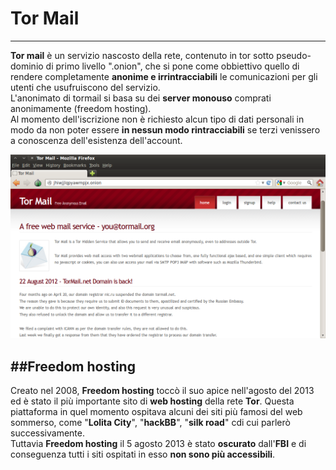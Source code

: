 # Tor Mail
---
**Tor mail** è un servizio nascosto della rete, contenuto in tor sotto pseudo-dominio di primo livello ".onion", che si pone come obbiettivo quello di rendere completamente **anonime e irrintracciabili** le comunicazioni per gli utenti che usufruiscono del servizio. <br/>
L'anonimato di tormail si basa su dei **server monouso** comprati anonimamente (freedom hosting). <br/>
Al momento dell'iscrizione non è richiesto alcun tipo di dati personali in modo da non poter essere **in nessun modo rintracciabili** se terzi venissero a conoscenza dell'esistenza dell'account.<br/>

![](Tor_Mail_screenshot.png)
<br/>

##Freedom hosting
---
Creato nel 2008, **Freedom hosting** toccò il suo apice nell'agosto del 2013 ed è stato il più importante sito di **web hosting** della rete **Tor**. Questa piattaforma in quel momento ospitava alcuni dei siti più famosi del web sommerso, come "**Lolita City**", "**hackBB**", "**silk road**" cdi cui parlerò successivamente. <br/>
Tuttavia **Freedom hosting** il 5 agosto 2013 è stato **oscurato** dall'**FBI** e di conseguenza tutti i siti ospitati in esso **non sono più accessibili**.